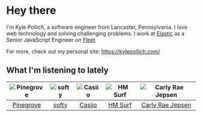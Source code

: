 # Hey there


I'm Kyle Pollich, a software engineer from Lancaster, Pennsylvania. I love web technology and solving challenging problems.
I work at [Elastic](https://www.elastic.co/) as a Senior JavaScript Engineer on [Fleet](https://www.elastic.co/guide/en/fleet/current/fleet-overview.html).

For more, check out my personal site: https://kylepollich.com/

## What I'm listening to lately

<!-- begin artists -->
  |![Pinegrove](https://i.scdn.co/image/ab6761610000f17833dca482f170d638dde2cf30)|![softy](https://i.scdn.co/image/ab6761610000f1783ed26cd944be61cf5628f157)|![Casiio](https://i.scdn.co/image/ab6761610000f17869ab85a6fb28bf699c7794c7)|![HM Surf](https://i.scdn.co/image/ab6761610000f178c1105b865f1018cfc7df79d7)|![Carly Rae Jepsen](https://i.scdn.co/image/ab6761610000f17871fed7c1f401da1662f209cb)|
  |:---:|:---:|:---:|:---:|:---:|
  |[Pinegrove](https://open.spotify.com/artist/2gbT6GPXMis0OAkZbEQCYB)|[softy](https://open.spotify.com/artist/0wcen0V8FgQu6xYupnZMbB)|[Casiio](https://open.spotify.com/artist/5zUSfxfP1NETZiaWt0Ui0a)|[HM Surf](https://open.spotify.com/artist/6TeBxtluBMQixZcKkJ3ZrB)|[Carly Rae Jepsen](https://open.spotify.com/artist/6sFIWsNpZYqfjUpaCgueju)|
<!-- end artists -->
